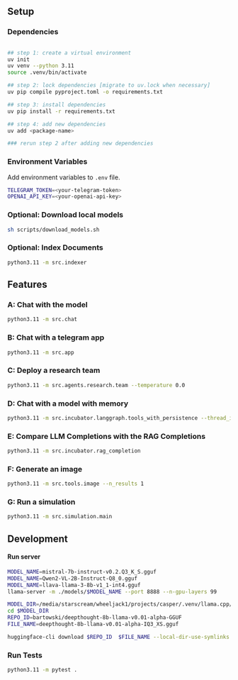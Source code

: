 ## Setup

### Dependencies

```bash

## step 1: create a virtual environment
uv init
uv venv --python 3.11
source .venv/bin/activate

## step 2: lock dependencies [migrate to uv.lock when necessary]
uv pip compile pyproject.toml -o requirements.txt

## step 3: install dependencies
uv pip install -r requirements.txt

## step 4: add new dependencies
uv add <package-name>

### rerun step 2 after adding new dependencies
```

### Environment Variables

Add environment variables to `.env` file.

```bash
TELEGRAM_TOKEN=<your-telegram-token>
OPENAI_API_KEY=<your-openai-api-key>
```

### Optional: Download local models

```bash
sh scripts/download_models.sh
```


### Optional: Index Documents

```bash
python3.11 -m src.indexer
```

## Features

### A: Chat with the model

```bash
python3.11 -m src.chat
```

### B: Chat with a telegram app

```bash
python3.11 -m src.app
```

### C: Deploy a research team

```bash
python3.11 -m src.agents.research.team --temperature 0.0
```

### D: Chat with a model with memory

```bash
python3.11 -m src.incubator.langgraph.tools_with_persistence --thread_id 20241221190010
```

### E: Compare  LLM Completions with the RAG Completions

```bash
python3.11 -m src.incubator.rag_completion
```

### F: Generate an image

```bash
python3.11 -m src.tools.image --n_results 1
```

### G: Run  a simulation

```bash
python3.11 -m src.simulation.main
```

## Development

#### Run server
```bash
MODEL_NAME=mistral-7b-instruct-v0.2.Q3_K_S.gguf
MODEL_NAME=Qwen2-VL-2B-Instruct-Q8_0.gguf
MODEL_NAME=llava-llama-3-8b-v1_1-int4.gguf
llama-server -m ./models/$MODEL_NAME --port 8888 --n-gpu-layers 99
```

```bash
MODEL_DIR=/media/starscream/wheeljack1/projects/casper/.venv/llama.cpp/models
cd $MODEL_DIR
REPO_ID=bartowski/deepthought-8b-llama-v0.01-alpha-GGUF
FILE_NAME=deepthought-8b-llama-v0.01-alpha-IQ3_XS.gguf

huggingface-cli download $REPO_ID  $FILE_NAME --local-dir-use-symlinks False --local-dir .
```
    
### Run Tests

```bash
python3.11 -m pytest .
```
